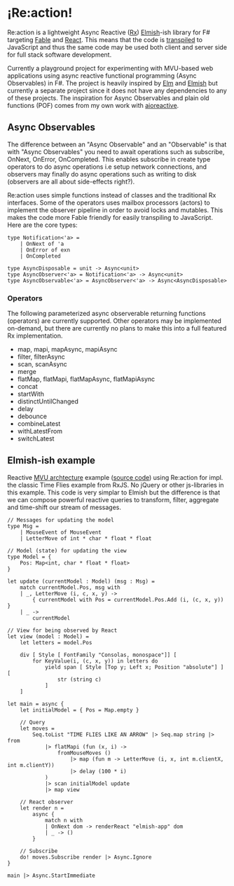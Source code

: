 # ¡Re:action!

Re:action is a lightweight Async Reactive ([Rx](http://reactivex.io/)) [Elmish](https://elmish.github.io/)-ish library for F# targeting [Fable](http://fable.io/) and [React](https://reactjs.org/). This means that the code is [transpiled](https://en.wikipedia.org/wiki/Source-to-source_compiler) to JavaScript and thus the same code may be used both client and server side for full stack software development.

Currently a playground project for experimenting with MVU-based web applications using async reactive functional programming (Async Observables) in F#. The project is heavily inspired by [Elm](http://elm-lang.org/) and [Elmish](https://elmish.github.io/) but currently a separate project since it does not have any dependencies to any of these projects. The inspiration for Async Observables and plain old functions (POF) comes from my own work with [aioreactive](https://github.com/dbrattli/aioreactive).

## Async Observables

The difference between an "Async Observable" and an "Observable" is that with "Async Observables" you need to await operations such as subscribe, OnNext, OnError, OnCompleted. This enables subscribe in create type operators to do async operations i.e setup network connections, and observers may finally do async operations such as writing to disk (observers are all about side-effects right?).

Re:action uses simple functions instead of classes and the traditional Rx interfaces. Some of the operators uses mailbox processors (actors) to implement the observer pipeline in order to avoid locks and mutables. This makes the code more Fable friendly for easily transpiling to JavaScript. Here are the core types:

```f#
type Notification<'a> =
    | OnNext of 'a
    | OnError of exn
    | OnCompleted

type AsyncDisposable = unit -> Async<unit>
type AsyncObserver<'a> = Notification<'a> -> Async<unit>
type AsyncObservable<'a> = AsyncObserver<'a> -> Async<AsyncDisposable>
```

### Operators

The following parameterized async observerable returning functions (operators) are
currently supported. Other operators may be implemented on-demand, but there are
currently no plans to make this into a full featured Rx implementation.

- map, mapi, mapAsync, mapiAsync
- filter, filterAsync
- scan, scanAsync
- merge
- flatMap, flatMapi, flatMapAsync, flatMapiAsync
- concat
- startWith
- distinctUntilChanged
- delay
- debounce
- combineLatest
- withLatestFrom
- switchLatest

## Elmish-ish example

Reactive [MVU archtecture](https://guide.elm-lang.org/architecture/) example ([source code](https://github.com/dbrattli/Re-action/tree/master/examples/Timeflies)) using Re:action for impl.
the classic Time Flies example from RxJS. No jQuery or other js-libraries in this example. This code
is very simplar to Elmish but the difference is that we can compose powerful reactive
queries to transform, filter, aggregate and time-shift our stream of messages.

```f#
// Messages for updating the model
type Msg =
    | MouseEvent of MouseEvent
    | LetterMove of int * char * float * float

// Model (state) for updating the view
type Model = {
    Pos: Map<int, char * float * float>
}

let update (currentModel : Model) (msg : Msg) =
    match currentModel.Pos, msg with
    | _, LetterMove (i, c, x, y) ->
        { currentModel with Pos = currentModel.Pos.Add (i, (c, x, y)) }
    | _ ->
        currentModel

// View for being observed by React
let view (model : Model) =
    let letters = model.Pos

    div [ Style [ FontFamily "Consolas, monospace"]] [
        for KeyValue(i, (c, x, y)) in letters do
            yield span [ Style [Top y; Left x; Position "absolute"] ] [
                str (string c)
            ]
    ]

let main = async {
    let initialModel = { Pos = Map.empty }

    // Query
    let moves =
        Seq.toList "TIME FLIES LIKE AN ARROW" |> Seq.map string |> from
            |> flatMapi (fun (x, i) ->
                fromMouseMoves ()
                    |> map (fun m -> LetterMove (i, x, int m.clientX, int m.clientY))
                    |> delay (100 * i)
            )
            |> scan initialModel update
            |> map view

    // React observer
    let render n =
        async {
            match n with
            | OnNext dom -> renderReact "elmish-app" dom
            | _ -> ()
        }

    // Subscribe
    do! moves.Subscribe render |> Async.Ignore
}

main |> Async.StartImmediate
```